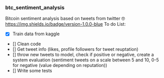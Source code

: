 ### btc_sentiment_analysis
Bitcoin sentiment analysis based on tweets from twitter 
🤓
https://img.shields.io/badge/version-1.0.0-blue
To do List:
- [X] Train data from kaggle
- [] Clean code
- [] Get tweet info (likes, profile followers for tweet reuptation)
- [] throw new tweets to model, check if positive or negative, create a system evaluation (sentiment tweets on a scale between 5 and 10, 0-5 for negative (value depending on reputation))
- [] Write some tests